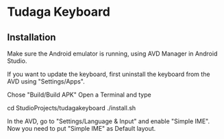 # Tudaga Keyboard

## Installation

Make sure the Android emulator is running, using AVD Manager in
Android Studio.

If you want to update the keyboard, first uninstall the keyboard from
the AVD using "Settings/Apps".

Chose "Build/Build APK"
Open a Terminal and type

cd StudioProjects/tudagakeyboard
./install.sh

In the AVD, go to "Settings/Language & Input" and enable "Simple IME". 
Now you need to put "Simple IME" as Default layout.